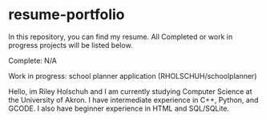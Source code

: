 # resume-portfolio
In this repository, you can find my resume. All Completed or work in progress projects will be listed below. 

Complete: N/A 

Work in progress: school planner application (RHOLSCHUH/schoolplanner)

Hello, im Riley Holschuh and I am currently studying Computer Science at the University of Akron. I have intermediate experience in C++, Python, and GCODE. I also have  beginner experience in HTML and SQL/SQLite. 
